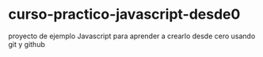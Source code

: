 # curso-practico-javascript-desde0
proyecto de ejemplo Javascript para aprender a crearlo desde cero usando git y github

